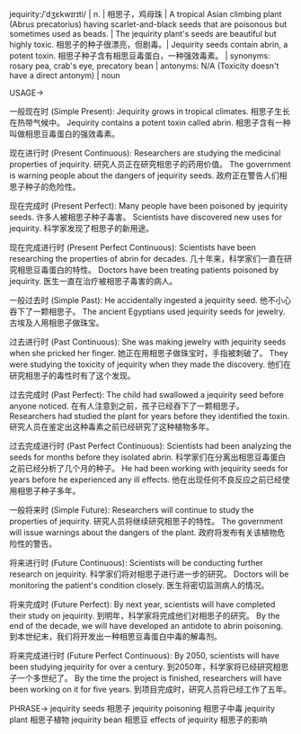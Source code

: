 jequirity:/ˈdʒɛkwɪrɪti/ | n. | 相思子，鸡母珠 | A tropical Asian climbing plant (Abrus precatorius) having scarlet-and-black seeds that are poisonous but sometimes used as beads. |  The jequirity plant's seeds are beautiful but highly toxic. 相思子的种子很漂亮，但剧毒。|  Jequirity seeds contain abrin, a potent toxin. 相思子种子含有相思豆毒蛋白，一种强效毒素。 | synonyms: rosary pea, crab's eye, precatory bean | antonyms: N/A (Toxicity doesn't have a direct antonym) | noun


USAGE->

一般现在时 (Simple Present):
Jequirity grows in tropical climates. 相思子生长在热带气候中。
Jequirity contains a potent toxin called abrin. 相思子含有一种叫做相思豆毒蛋白的强效毒素。


现在进行时 (Present Continuous):
Researchers are studying the medicinal properties of jequirity. 研究人员正在研究相思子的药用价值。
The government is warning people about the dangers of jequirity seeds. 政府正在警告人们相思子种子的危险性。


现在完成时 (Present Perfect):
Many people have been poisoned by jequirity seeds. 许多人被相思子种子毒害。
Scientists have discovered new uses for jequirity. 科学家发现了相思子的新用途。


现在完成进行时 (Present Perfect Continuous):
Scientists have been researching the properties of abrin for decades. 几十年来，科学家们一直在研究相思豆毒蛋白的特性。
Doctors have been treating patients poisoned by jequirity. 医生一直在治疗被相思子毒害的病人。


一般过去时 (Simple Past):
He accidentally ingested a jequirity seed. 他不小心吞下了一颗相思子。
The ancient Egyptians used jequirity seeds for jewelry. 古埃及人用相思子做珠宝。


过去进行时 (Past Continuous):
She was making jewelry with jequirity seeds when she pricked her finger. 她正在用相思子做珠宝时，手指被刺破了。
They were studying the toxicity of jequirity when they made the discovery. 他们在研究相思子的毒性时有了这个发现。


过去完成时 (Past Perfect):
The child had swallowed a jequirity seed before anyone noticed. 在有人注意到之前，孩子已经吞下了一颗相思子。
Researchers had studied the plant for years before they identified the toxin. 研究人员在鉴定出这种毒素之前已经研究了这种植物多年。


过去完成进行时 (Past Perfect Continuous):
Scientists had been analyzing the seeds for months before they isolated abrin. 科学家们在分离出相思豆毒蛋白之前已经分析了几个月的种子。
He had been working with jequirity seeds for years before he experienced any ill effects. 他在出现任何不良反应之前已经使用相思子种子多年。


一般将来时 (Simple Future):
Researchers will continue to study the properties of jequirity. 研究人员将继续研究相思子的特性。
The government will issue warnings about the dangers of the plant. 政府将发布有关该植物危险性的警告。


将来进行时 (Future Continuous):
Scientists will be conducting further research on jequirity. 科学家们将对相思子进行进一步的研究。
Doctors will be monitoring the patient's condition closely. 医生将密切监测病人的情况。


将来完成时 (Future Perfect):
By next year, scientists will have completed their study on jequirity. 到明年，科学家将完成他们对相思子的研究。
By the end of the decade, we will have developed an antidote to abrin poisoning. 到本世纪末，我们将开发出一种相思豆毒蛋白中毒的解毒剂。


将来完成进行时 (Future Perfect Continuous):
By 2050, scientists will have been studying jequirity for over a century. 到2050年，科学家将已经研究相思子一个多世纪了。
By the time the project is finished, researchers will have been working on it for five years. 到项目完成时，研究人员将已经工作了五年。



PHRASE->
jequirity seeds 相思子
jequirity poisoning 相思子中毒
jequirity plant 相思子植物
jequirity bean 相思豆
effects of jequirity 相思子的影响
